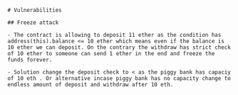    # Vulnerabilities

    ## Freeze attack 

    - The contract is allowing to deposit 11 ether as the condition has address(this).balance <= 10 ether which means even if the balance is 10 ether we can deposit. On the contrary the withdraw has strict check of 10 ether to someone can send 1 ether in the end and freeze the funds forever.

    - Solution change the deposit check to < as the piggy bank has capaciy of 10 eth . Or alternative incase piggy bank has no capacity change to endless amount of deposit and withdraw after 10 eth.